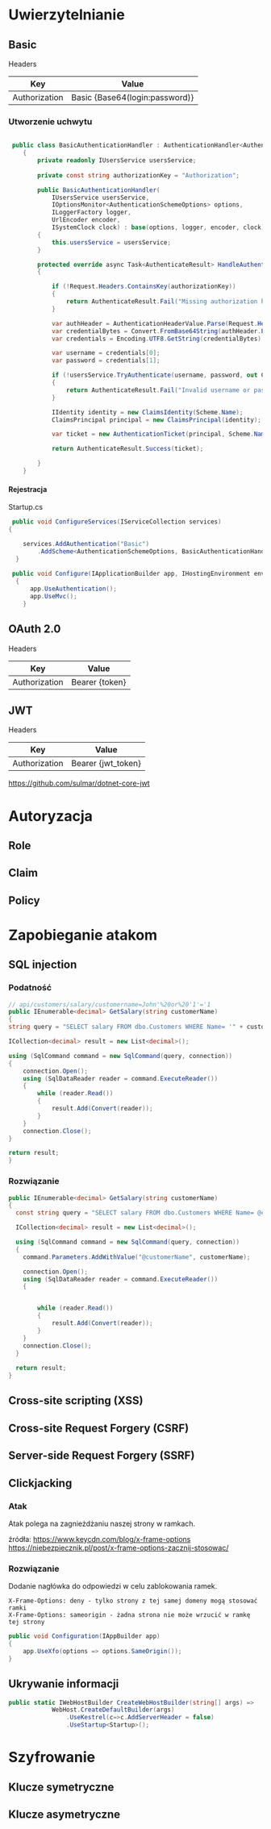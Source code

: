 # Uwierzytelnianie
## Basic

Headers 

| Key   | Value  |
|---|---|
| Authorization | Basic {Base64(login:password)}  |


### Utworzenie uchwytu

~~~ csharp

 public class BasicAuthenticationHandler : AuthenticationHandler<AuthenticationSchemeOptions>
    {
        private readonly IUsersService usersService;
        
        private const string authorizationKey = "Authorization";

        public BasicAuthenticationHandler(
            IUsersService usersService,
            IOptionsMonitor<AuthenticationSchemeOptions> options, 
            ILoggerFactory logger, 
            UrlEncoder encoder, 
            ISystemClock clock) : base(options, logger, encoder, clock)
        {
            this.usersService = usersService;
        }

        protected override async Task<AuthenticateResult> HandleAuthenticateAsync()
        {

            if (!Request.Headers.ContainsKey(authorizationKey))
            {
                return AuthenticateResult.Fail("Missing authorization header");
            }

            var authHeader = AuthenticationHeaderValue.Parse(Request.Headers[authorizationKey]);
            var credentialBytes = Convert.FromBase64String(authHeader.Parameter);
            var credentials = Encoding.UTF8.GetString(credentialBytes).Split(":");

            var username = credentials[0];
            var password = credentials[1];

            if (!usersService.TryAuthenticate(username, password, out Customer customer))
            {
                return AuthenticateResult.Fail("Invalid username or password");
            }

            IIdentity identity = new ClaimsIdentity(Scheme.Name);
            ClaimsPrincipal principal = new ClaimsPrincipal(identity);

            var ticket = new AuthenticationTicket(principal, Scheme.Name);

            return AuthenticateResult.Success(ticket);

        }
    }
~~~

#### Rejestracja
Startup.cs

~~~ csharp
 public void ConfigureServices(IServiceCollection services)
{

    services.AddAuthentication("Basic")
        .AddScheme<AuthenticationSchemeOptions, BasicAuthenticationHandler>("Basic", null);
  }
  
 public void Configure(IApplicationBuilder app, IHostingEnvironment env)
  {
      app.UseAuthentication();
      app.UseMvc();
    }

~~~

## OAuth 2.0

Headers 

| Key   | Value  |
|---|---|
| Authorization | Bearer {token}  |


## JWT

Headers 

| Key   | Value  |
|---|---|
| Authorization | Bearer {jwt_token}  |

https://github.com/sulmar/dotnet-core-jwt

# Autoryzacja
## Role
## Claim
## Policy
# Zapobieganie atakom
## SQL injection

### Podatność
~~~ csharp
// api/customers/salary/customername=John'%20or%20'1'='1
public IEnumerable<decimal> GetSalary(string customerName)
{
string query = "SELECT salary FROM dbo.Customers WHERE Name= '" + customerName + "'";

ICollection<decimal> result = new List<decimal>();

using (SqlCommand command = new SqlCommand(query, connection))
{
    connection.Open();
    using (SqlDataReader reader = command.ExecuteReader())
    {
        while (reader.Read())
        {
            result.Add(Convert(reader));
        }
    }
    connection.Close();
}

return result;
}
~~~


### Rozwiązanie

~~~ csharp
public IEnumerable<decimal> GetSalary(string customerName)
{
  const string query = "SELECT salary FROM dbo.Customers WHERE Name= @customerName";

  ICollection<decimal> result = new List<decimal>();

  using (SqlCommand command = new SqlCommand(query, connection))
  {
    command.Parameters.AddWithValue("@customerName", customerName);

    connection.Open();
    using (SqlDataReader reader = command.ExecuteReader())
    {


        while (reader.Read())
        {
            result.Add(Convert(reader));
        }
    }
    connection.Close();
  }
  
  return result;
}
~~~



## Cross-site scripting (XSS)
## Cross-site Request Forgery (CSRF)
## Server-side Request Forgery (SSRF)

## Clickjacking 

### Atak
Atak polega na zagnieżdżaniu naszej strony w ramkach.

źródła:
https://www.keycdn.com/blog/x-frame-options
https://niebezpiecznik.pl/post/x-frame-options-zacznij-stosowac/

### Rozwiązanie

Dodanie nagłówka do odpowiedzi w celu zablokowania ramek.

~~~
X-Frame-Options: deny - tylko strony z tej samej domeny mogą stosować ramki
X-Frame-Options: sameorigin - żadna strona nie może wrzucić w ramkę tej strony
~~~

~~~ csharp
public void Configuration(IAppBuilder app)
{
    app.UseXfo(options => options.SameOrigin());
}
~~~

## Ukrywanie informacji

~~~ csharp
public static IWebHostBuilder CreateWebHostBuilder(string[] args) =>
            WebHost.CreateDefaultBuilder(args)
                .UseKestrel(c=>c.AddServerHeader = false)
                .UseStartup<Startup>();
~~~

# Szyfrowanie
## Klucze symetryczne
## Klucze asymetryczne
